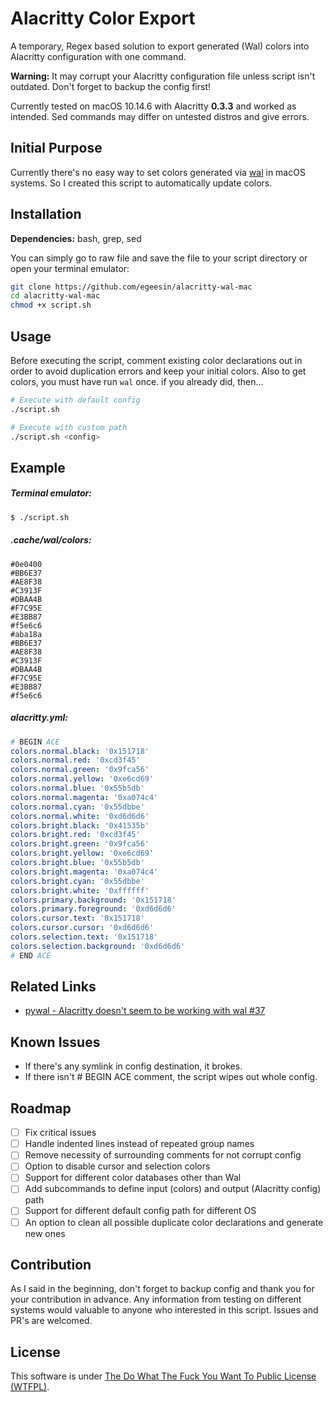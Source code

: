 # Alacritty Color Export

A temporary, Regex based solution to export generated (Wal) colors into Alacritty configuration with one command.

**Warning:** It may corrupt your Alacritty configuration file unless script isn't outdated. Don't forget to backup the config first!

Currently tested on macOS 10.14.6 with Alacritty **0.3.3** and worked as intended.
Sed commands may differ on untested distros and give errors.

## Initial Purpose
Currently there's no easy way to set colors generated via [wal](https://github.com/dylanaraps/pywal/) in macOS systems. So I created this script to automatically update colors.

## Installation
**Dependencies:** bash, grep, sed

You can simply go to raw file and save the file to your script directory or open your terminal emulator:

```sh
git clone https://github.com/egeesin/alacritty-wal-mac
cd alacritty-wal-mac
chmod +x script.sh
```

## Usage
Before executing the script, comment existing color declarations out in order to avoid duplication errors and keep your initial colors.
Also to get colors, you must have run ``wal`` once. if you already did, then...

```sh
# Execute with default config
./script.sh

# Execute with custom path
./script.sh <config>
```

## Example

##### Terminal emulator:

```bash
$ ./script.sh
```

##### .cache/wal/colors:

```
#0e0400
#BB6E37
#AE8F38
#C3913F
#DBAA4B
#F7C95E
#E3BB87
#f5e6c6
#aba18a
#BB6E37
#AE8F38
#C3913F
#DBAA4B
#F7C95E
#E3BB87
#f5e6c6
```

##### alacritty.yml:

```yaml
# BEGIN ACE
colors.normal.black: '0x151718'
colors.normal.red: '0xcd3f45'
colors.normal.green: '0x9fca56'
colors.normal.yellow: '0xe6cd69'
colors.normal.blue: '0x55b5db'
colors.normal.magenta: '0xa074c4'
colors.normal.cyan: '0x55dbbe'
colors.normal.white: '0xd6d6d6'
colors.bright.black: '0x41535b'
colors.bright.red: '0xcd3f45'
colors.bright.green: '0x9fca56'
colors.bright.yellow: '0xe6cd69'
colors.bright.blue: '0x55b5db'
colors.bright.magenta: '0xa074c4'
colors.bright.cyan: '0x55dbbe'
colors.bright.white: '0xffffff'
colors.primary.background: '0x151718'
colors.primary.foreground: '0xd6d6d6'
colors.cursor.text: '0x151718'
colors.cursor.cursor: '0xd6d6d6'
colors.selection.text: '0x151718'
colors.selection.background: '0xd6d6d6'
# END ACE
```

## Related Links
- [pywal - Alacritty doesn't seem to be working with wal #37](https://github.com/dylanaraps/pywal/issues/37)

## Known Issues
- If there's any symlink in config destination, it brokes.
- If there isn't # BEGIN ACE comment, the script wipes out whole config.

## Roadmap
- [ ] Fix critical issues
- [ ] Handle indented lines instead of repeated group names
- [ ] Remove necessity of surrounding comments for not corrupt config
- [ ] Option to disable cursor and selection colors
- [ ] Support for different color databases other than Wal
- [ ] Add subcommands to define input (colors) and output (Alacritty config) path
- [ ] Support for different default config path for different OS
- [ ] An option to clean all possible duplicate color declarations and generate new ones

## Contribution
As I said in the beginning, don't forget to backup config and thank you for your contribution in advance. Any information from testing on different systems would valuable to anyone who interested in this script. Issues and PR's are welcomed.

## License
This software is under [The Do What The Fuck You Want To Public License (WTFPL)](http://www.wtfpl.net/about/).

